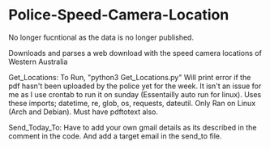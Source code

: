 # Police-Speed-Camera-Location
No longer fucntional as the data is no longer published.

Downloads and parses a web download with the speed camera locations of Western Australia

Get_Locations:
To Run, "python3 Get_Locations.py"
Will print error if the pdf hasn't been uploaded by the police yet for the week. It isn't an issue for me as I use crontab to run it on sunday (Essentailly auto run for linux).
Uses these imports; datetime, re, glob, os, requests, dateutil.
Only Ran on Linux (Arch and Debian).
Must have pdftotext also.

Send_Today_To:
Have to add your own gmail details as its described in the comment in the code. And add a target email in the send_to file.
